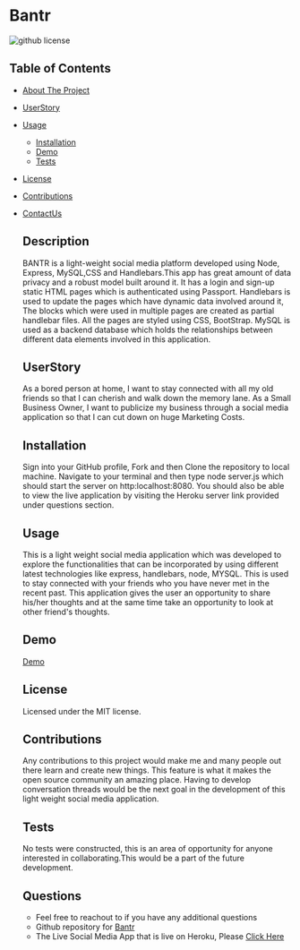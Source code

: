  # Bantr

  ![github license](https://img.shields.io/badge/license-MIT-blue.svg)

  ## Table of Contents
  
- [About The Project](#description)
- [UserStory](#userstory)
- [Usage](#usage)
  - [Installation](#installation)
  - [Demo](#demo)
  - [Tests](#tests)
- [License](#license)
- [Contributions](#contributions)
- [ContactUs](#questions)

  ## Description
  BANTR is a light-weight social media platform developed using Node, Express, MySQL,CSS and Handlebars.This app has great amount of data privacy and a robust model built around it. It has a login and sign-up static HTML pages which is authenticated using Passport. Handlebars is used to update the pages which have dynamic data involved around it, The blocks which were used in multiple pages are created as partial handlebar files. All the pages are styled using CSS, BootStrap. MySQL is used as a backend database which holds the relationships between different data elements involved in this application.

  ## UserStory
  As a bored person at home, I want to stay connected with all my old friends so that I can cherish and walk down the memory lane.
  As a Small Business Owner, I want to publicize my business through a social media application so that I can cut down on huge Marketing Costs.

  ## Installation
  Sign into your GitHub profile, Fork and then Clone the repository to local machine. Navigate to your terminal and then type node server.js which should start the server on http:localhost:8080. You should also be able to view the live application by visiting the Heroku server link provided under questions section.

  ## Usage
  This is a light weight social media application which was developed to explore the functionalities that can be incorporated by using different latest technologies like express, handlebars, node, MYSQL. This is used to stay connected with your friends who you have never met in the recent past. This application gives the user an opportunity to share his/her thoughts and at the same time take an opportunity to look at other friend's thoughts.

  ## Demo

  [Demo]()

  ## License
  Licensed under the MIT license.

  ## Contributions
  Any contributions to this project would make me and many people out there learn and create new things. This feature is what it makes the open source community an amazing place. Having to develop conversation threads would be the next goal in the development of this light weight social media application.

  ## Tests
  No tests were constructed, this is an area of opportunity for anyone interested in collaborating.This would be a part of the future development.

  ## Questions
  * Feel free to reachout to if you have any additional questions
  * Github repository for [Bantr](https://github.com/ziieng/Bantr)
  * The Live Social Media App that is live on Heroku, Please [Click Here](https://dry-fjord-65104.herokuapp.com/)
  
  